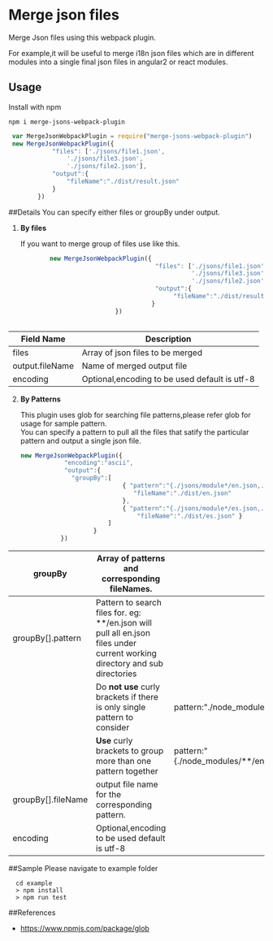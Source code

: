 # Merge json files

Merge Json files using this webpack plugin.

For example,it will be useful to
merge i18n json files which are in different modules into a single
final json files in angular2 or react modules.

 

 
## Usage

Install with npm

```
npm i merge-jsons-webpack-plugin
```

```javascript
 var MergeJsonWebpackPlugin = require("merge-jsons-webpack-plugin")
 new MergeJsonWebpackPlugin({
            "files": ['./jsons/file1.json',
                './jsons/file3.json',
                './jsons/file2.json'],
            "output":{
                "fileName":"./dist/result.json"
            }
        })
```

##Details
  You can specify either files or  groupBy under output.
  
  1. **By files**
  
       If you want to merge group of files use like this.
      
       ````javascript
               new MergeJsonWebpackPlugin({                                           
                                            "files": ['./jsons/file1.json',  
                                                      './jsons/file3.json',                                                
                                                      './jsons/file2.json'],
                                            "output":{
                                                 "fileName":"./dist/result.json"                         
                                           }
                                 })
                            
       ````
       
       
   | Field Name      	| Description                      	|
   |-----------------	|----------------------------------	|
   | files           	| Array of json files to be merged 	|
   | output.fileName 	| Name of merged output file       	|
   | encoding       	| Optional,encoding to be used default is utf-8	|        
        
      
  2. **By Patterns** 
       
       This plugin uses glob for searching file patterns,please refer glob for usage for sample pattern.               
                  You can specify a pattern to pull all the files that satify the particular pattern and output a single json file.
                  
       ````javascript
       new MergeJsonWebpackPlugin({
                   "encoding":"ascii",
                   "output":{
                     "groupBy":[
                                   { "pattern":"{./jsons/module*/en.json,./jsons/file1.json}", 
                                      "fileName":"./dist/en.json" 
                                   },
                                   { "pattern":"{./jsons/module*/es.json,./jsons/file2.json}", 
                                       "fileName":"./dist/es.json" }
                               ]        
                           }
                  })  
     ````
   
   
| groupBy            | Array of patterns and corresponding fileNames.                                                                              |                                                                 |
|--------------------|-----------------------------------------------------------------------------------------------------------------------------|-----------------------------------------------------------------|
| groupBy[].pattern  | Pattern to search files for. eg: **/en.json will pull all en.json files under current working directory and sub directories |                                                                 |
|                    | Do **not use** curly brackets if there is only single pattern to consider                                                   | pattern:"./node_modules/**/en.json"                             |
|                    | **Use** curly brackets to group more than one pattern together                                                              | pattern:"{./node_modules/**/en.json,./src/assets/i18n/en.json}" |
| groupBy[].fileName | output file name for the corresponding pattern.                                                                             |                                                                 |
| encoding      	| Optional,encoding to be used default is utf-8	|       |
      
##Sample
  Please navigate to example folder
 
 ```
   cd example
   > npm install
   > npm run test

```

##References

 - https://www.npmjs.com/package/glob
